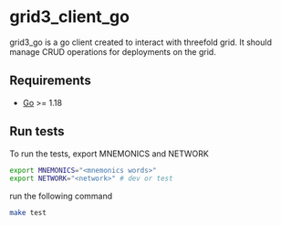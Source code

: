 # grid3_client_go

grid3_go is a go client created to interact with threefold grid. It should manage CRUD operations for deployments on the grid.

## Requirements

- [Go](https://golang.org/doc/install) >= 1.18

## Run tests

To run the tests, export MNEMONICS and NETWORK

```bash
export MNEMONICS="<mnemonics words>"
export NETWORK="<network>" # dev or test
```

run the following command

```bash
make test
```

